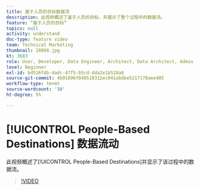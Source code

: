 ```yaml
---
title: 基于人员的目标数据流
description: 此视频概述了基于人员的目标，并展示了整个过程中的数据流。
feature: “基于人员的目标”
topics: null
activity: understand
doc-type: feature video
team: Technical Marketing
thumbnail: 28968.jpg
kt: 3683
role: User, Developer, Data Engineer, Architect, Data Architect, Admin, Leader
level: Beginner
exl-id: bd516fdb-dadc-47f5-b5cd-dda2e1b528a8
source-git-commit: 4b91696f840518312ec041abdbe5217178aee405
workflow-type: tm+mt
source-wordcount: '38'
ht-degree: 5%

---
```


# [!UICONTROL People-Based Destinations] 数据流动

此视频概述了[!UICONTROL People-Based Destinations]并显示了该过程中的数据流。

>[!VIDEO](https://video.tv.adobe.com/v/28968/?quality=12)
